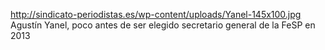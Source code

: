 http://sindicato-periodistas.es/wp-content/uploads/Yanel-145x100.jpg
Agustín Yanel, poco antes de ser elegido secretario general de la FeSP en 2013
